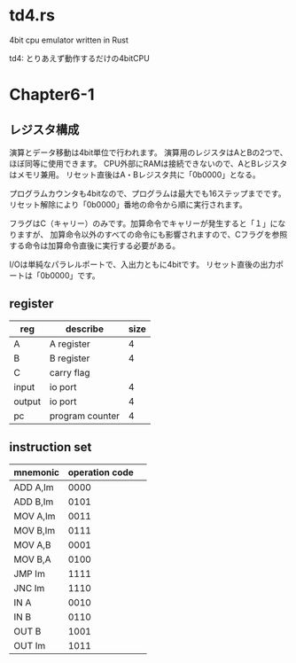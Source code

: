 # td4.rs
4bit cpu emulator written in Rust

td4: とりあえず動作するだけの4bitCPU

# Chapter6-1
## レジスタ構成
演算とデータ移動は4bit単位で行われます。
演算用のレジスタはAとBの2つで、ほぼ同等に使用できます。
CPU外部にRAMは接続できないので、AとBレジスタはメモリ兼用。
リセット直後はA・Bレジスタ共に「0b0000」となる。

プログラムカウンタも4bitなので、プログラムは最大でも16ステップまでです。
リセット解除により「0b0000」番地の命令から順に実行されます。

フラグはC（キャリー）のみです。加算命令でキャリーが発生すると「１」になりますが、
加算命令以外のすべての命令にも影響されますので、Cフラグを参照する命令は加算命令直後に実行する必要がある。

I/Oは単純なパラレルポートで、入出力ともに4bitです。
リセット直後の出力ポートは「0b0000」です。

## register
| reg    | describe        | size |
|--------|-----------------|------|
| A      | A register      | 4    |
| B      | B register      | 4    |
| C      | carry flag      |      |
| input  | io port         | 4    |
| output | io port         | 4    |
| pc     | program counter | 4    |

## instruction set
| mnemonic | operation code |     |
| ---      | ---            | --- |
| ADD A,Im | 0000           |     |
| ADD B,Im | 0101           |     |
| MOV A,Im | 0011           |     |
| MOV B,Im | 0111           |     |
| MOV A,B  | 0001           |     |
| MOV B,A  | 0100           |     |
| JMP Im   | 1111           |     |
| JNC Im   | 1110           |     |
| IN  A    | 0010           |     |
| IN B     | 0110           |     |
| OUT B    | 1001           |     |
| OUT Im   | 1011           |     |

